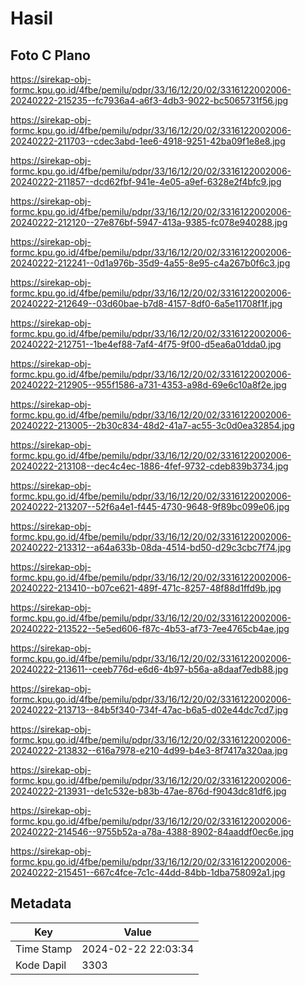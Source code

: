 # Hasil

## Foto C Plano

https://sirekap-obj-formc.kpu.go.id/4fbe/pemilu/pdpr/33/16/12/20/02/3316122002006-20240222-215235--fc7936a4-a6f3-4db3-9022-bc5065731f56.jpg

https://sirekap-obj-formc.kpu.go.id/4fbe/pemilu/pdpr/33/16/12/20/02/3316122002006-20240222-211703--cdec3abd-1ee6-4918-9251-42ba09f1e8e8.jpg

https://sirekap-obj-formc.kpu.go.id/4fbe/pemilu/pdpr/33/16/12/20/02/3316122002006-20240222-211857--dcd62fbf-941e-4e05-a9ef-6328e2f4bfc9.jpg

https://sirekap-obj-formc.kpu.go.id/4fbe/pemilu/pdpr/33/16/12/20/02/3316122002006-20240222-212120--27e876bf-5947-413a-9385-fc078e940288.jpg

https://sirekap-obj-formc.kpu.go.id/4fbe/pemilu/pdpr/33/16/12/20/02/3316122002006-20240222-212241--0d1a976b-35d9-4a55-8e95-c4a267b0f6c3.jpg

https://sirekap-obj-formc.kpu.go.id/4fbe/pemilu/pdpr/33/16/12/20/02/3316122002006-20240222-212649--03d60bae-b7d8-4157-8df0-6a5e11708f1f.jpg

https://sirekap-obj-formc.kpu.go.id/4fbe/pemilu/pdpr/33/16/12/20/02/3316122002006-20240222-212751--1be4ef88-7af4-4f75-9f00-d5ea6a01dda0.jpg

https://sirekap-obj-formc.kpu.go.id/4fbe/pemilu/pdpr/33/16/12/20/02/3316122002006-20240222-212905--955f1586-a731-4353-a98d-69e6c10a8f2e.jpg

https://sirekap-obj-formc.kpu.go.id/4fbe/pemilu/pdpr/33/16/12/20/02/3316122002006-20240222-213005--2b30c834-48d2-41a7-ac55-3c0d0ea32854.jpg

https://sirekap-obj-formc.kpu.go.id/4fbe/pemilu/pdpr/33/16/12/20/02/3316122002006-20240222-213108--dec4c4ec-1886-4fef-9732-cdeb839b3734.jpg

https://sirekap-obj-formc.kpu.go.id/4fbe/pemilu/pdpr/33/16/12/20/02/3316122002006-20240222-213207--52f6a4e1-f445-4730-9648-9f89bc099e06.jpg

https://sirekap-obj-formc.kpu.go.id/4fbe/pemilu/pdpr/33/16/12/20/02/3316122002006-20240222-213312--a64a633b-08da-4514-bd50-d29c3cbc7f74.jpg

https://sirekap-obj-formc.kpu.go.id/4fbe/pemilu/pdpr/33/16/12/20/02/3316122002006-20240222-213410--b07ce621-489f-471c-8257-48f88d1ffd9b.jpg

https://sirekap-obj-formc.kpu.go.id/4fbe/pemilu/pdpr/33/16/12/20/02/3316122002006-20240222-213522--5e5ed606-f87c-4b53-af73-7ee4765cb4ae.jpg

https://sirekap-obj-formc.kpu.go.id/4fbe/pemilu/pdpr/33/16/12/20/02/3316122002006-20240222-213611--ceeb776d-e6d6-4b97-b56a-a8daaf7edb88.jpg

https://sirekap-obj-formc.kpu.go.id/4fbe/pemilu/pdpr/33/16/12/20/02/3316122002006-20240222-213713--84b5f340-734f-47ac-b6a5-d02e44dc7cd7.jpg

https://sirekap-obj-formc.kpu.go.id/4fbe/pemilu/pdpr/33/16/12/20/02/3316122002006-20240222-213832--616a7978-e210-4d99-b4e3-8f7417a320aa.jpg

https://sirekap-obj-formc.kpu.go.id/4fbe/pemilu/pdpr/33/16/12/20/02/3316122002006-20240222-213931--de1c532e-b83b-47ae-876d-f9043dc81df6.jpg

https://sirekap-obj-formc.kpu.go.id/4fbe/pemilu/pdpr/33/16/12/20/02/3316122002006-20240222-214546--9755b52a-a78a-4388-8902-84aaddf0ec6e.jpg

https://sirekap-obj-formc.kpu.go.id/4fbe/pemilu/pdpr/33/16/12/20/02/3316122002006-20240222-215451--667c4fce-7c1c-44dd-84bb-1dba758092a1.jpg


## Metadata

| Key        | Value               |
| ---------- | ------------------- |
| Time Stamp | 2024-02-22 22:03:34 |
| Kode Dapil | 3303                |



